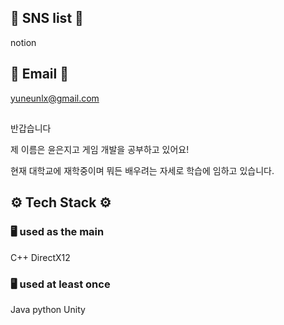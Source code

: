 ## 📌 SNS list 📌
notion

## 📌 Email 📌
yuneunlx@gmail.com

## 
반갑습니다

제 이름은 윤은지고 게임 개발을 공부하고 있어요!

현재 대학교에 재학중이며 뭐든 배우려는 자세로 학습에 임하고 있습니다.

## ⚙️ Tech Stack ⚙️
### 🖥️ used as the main
C++ DirectX12 

### 🖥️ used at least once
Java python Unity 


